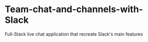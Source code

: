 # Team-chat-and-channels-with-Slack
 Full-Stack live chat application that recreate Slack's main features
